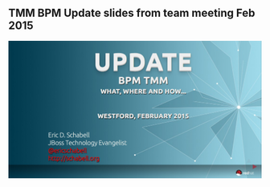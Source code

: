 TMM BPM Update slides from team meeting Feb 2015
------------------------------------------------
![Cover Slide](https://raw.githubusercontent.com/eschabell/presentation-tmm-bpm-update/master/cover.png?token=AAarCe3iYTYBk9JD0co2Pjm54EIHnTxIks5U2psswA%3D%3D)

